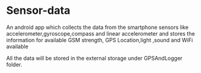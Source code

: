 # Sensor-data

An android app which collects the data from the smartphone sensors like accelerometer,gyroscope,compass and linear accelerometer and stores the information for available GSM strength, GPS Location,light ,sound and WiFi available

All the data will be stored in the external storage under GPSAndLogger folder.
